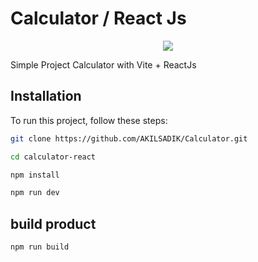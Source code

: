# Calculator / React Js
<center>
<img src="https://i.ibb.co/QdVGsjk/Web-capture-12-11-2023-22643-127-0-0-1.jpg">
</center>

Simple Project Calculator with Vite + ReactJs

## Installation
To run this project, follow these steps:
   ```bash
   git clone https://github.com/AKILSADIK/Calculator.git

   cd calculator-react

   npm install

   npm run dev
   ```

## build product
  ```bash
  npm run build
  ```
